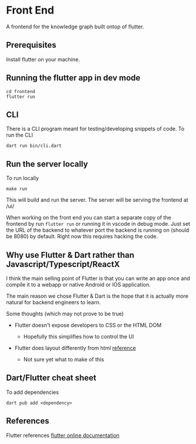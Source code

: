 # Front End

A frontend for the knowledge graph built ontop of flutter.

## Prerequisites

Install flutter on your machine.

## Running the flutter app in dev mode

```
cd frontend
flutter run
```

## CLI

There is a CLI program meant for testing/developing snippets of code. To run
the CLI

```
dart run bin/cli.dart
```

## Run the server locally

To run locally

```
make run
```

This will build and run the server. The server will be serving the frontend at /ui/

When working on the front end you can start a separate copy of the frontend
by run `flutter run` or running it in vscode in debug mode. Just set
the URL of the backend to whatever port the backend is running on (should be 8080)
by default. Right now this requires hacking the code.

## Why use Flutter & Dart rather than Javascript/Typescript/ReactX

I think the main selling point of Flutter is that you can write an app
once and compile it to a webapp or native Android or IOS application.

The main reason we chose Flutter & Dart is the hope that it is actually
more natural for backend engineers to learn.

Some thoughts (which may not prove to be true)

* Flutter doesn't expose developers to CSS or the HTML DOM
  * Hopefully this simplifies how to control the UI

* Flutter does layout differently from html [reference](https://docs.flutter.dev/development/ui/layout/constraints)
  * Not sure yet what to make of this

## Dart/Flutter cheat sheet

To add dependencies

```
dart pub add <dependency>
```
## References

Flutter references
[flutter online documentation](https://flutter.dev/docs)
